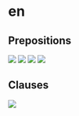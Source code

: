<script setup>
// import ToneComp from './ToneComp.vue'
import GraphComp from './GraphComp.vue'
</script>

# en

<!-- <ToneComp /> -->
<GraphComp />

## Prepositions

![](/en/prepositions_place.jpeg)
![](/en/prepositions_movement.jpeg)
![](/en/prepositions_time.jpeg)
![](/en/in_on_at.jpeg)

## Clauses

![](/en/type_of_clauses.jpg)
